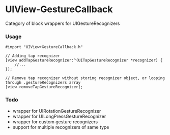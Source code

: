 # UIView-GestureCallback

Category of block wrappers for UIGestureRecognizers


### Usage


```objc 
#import "UIView+GestureCallback.h"
```

```objc 
// Adding tap recognizer
[view addTapGestureRecognizer:^(UITapGestureRecognizer *recognizer) {
    //...
}];

// Remove tap recognizer without storing recognizer object, or looping through .gestureRecognizers array
[view removeTapGestureRecognizer];
```

### Todo
- wrapper for UIRotationGestureRecognizer
- wrapper for UILongPressGestureRecognizer
- wrapper for custom gesture recognizers
- support for multiple recognizers of same type